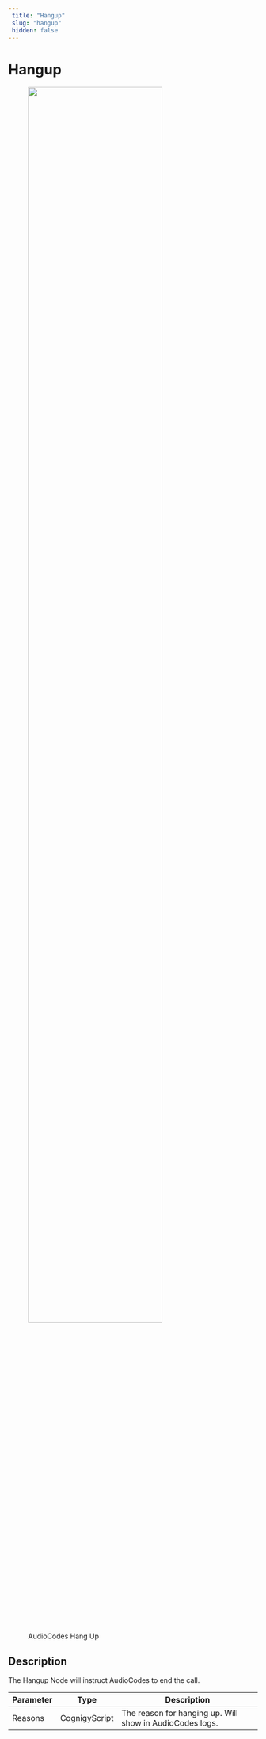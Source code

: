 ```yaml
---
 title: "Hangup" 
 slug: "hangup" 
 hidden: false 
---
```

# Hangup

<figure>
  <img class="image-center" src="{{config.site_url}}ai/flow-nodes/images/audiocodes/hang-up.png" width="80%" />
  <figcaption>AudioCodes Hang Up</figcaption>
</figure>

## Description
<div class="divider"></div>

The Hangup Node will instruct AudioCodes to end the call.

| Parameter | Type          | Description                                              |
|-----------|---------------|----------------------------------------------------------|
| Reasons   | CognigyScript | The reason for hanging up. Will show in AudioCodes logs. |
